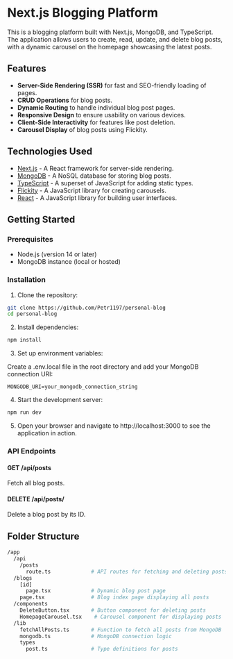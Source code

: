 # Next.js Blogging Platform

This is a blogging platform built with Next.js, MongoDB, and TypeScript. The application allows users to create, read, update, and delete blog posts, with a dynamic carousel on the homepage showcasing the latest posts.

## Features

- **Server-Side Rendering (SSR)** for fast and SEO-friendly loading of pages.
- **CRUD Operations** for blog posts.
- **Dynamic Routing** to handle individual blog post pages.
- **Responsive Design** to ensure usability on various devices.
- **Client-Side Interactivity** for features like post deletion.
- **Carousel Display** of blog posts using Flickity.

## Technologies Used

- [Next.js](https://nextjs.org/) - A React framework for server-side rendering.
- [MongoDB](https://www.mongodb.com/) - A NoSQL database for storing blog posts.
- [TypeScript](https://www.typescriptlang.org/) - A superset of JavaScript for adding static types.
- [Flickity](https://flickity.metafizzy.co/) - A JavaScript library for creating carousels.
- [React](https://reactjs.org/) - A JavaScript library for building user interfaces.

## Getting Started

### Prerequisites

- Node.js (version 14 or later)
- MongoDB instance (local or hosted)

### Installation

1. Clone the repository:

```bash
git clone https://github.com/Petr1197/personal-blog
cd personal-blog
```

2. Install dependencies:

```bash
npm install
```

3. Set up environment variables:

Create a .env.local file in the root directory and add your MongoDB connection URI:

```env
MONGODB_URI=your_mongodb_connection_string
```

4. Start the development server:

```bash
npm run dev
```

5. Open your browser and navigate to http://localhost:3000 to see the application in action.

### API Endpoints

#### GET /api/posts

Fetch all blog posts.

#### DELETE /api/posts/

Delete a blog post by its ID.

## Folder Structure

```bash
/app
  /api
    /posts
      route.ts             # API routes for fetching and deleting posts
  /blogs
    [id]
      page.tsx             # Dynamic blog post page
    page.tsx               # Blog index page displaying all posts
  /components
    DeleteButton.tsx       # Button component for deleting posts
    HomepageCarousel.tsx    # Carousel component for displaying posts
  /lib
    fetchAllPosts.ts       # Function to fetch all posts from MongoDB
    mongodb.ts             # MongoDB connection logic
    types
      post.ts              # Type definitions for posts
```
